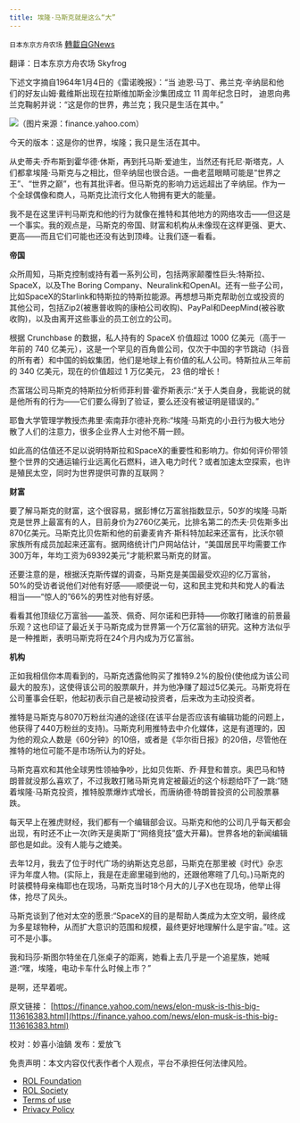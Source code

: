 ```yaml
---
title: 埃隆·马斯克就是这么“大”
---
```

`日本东京方舟农场` [轉載自GNews](https://gnews.org/zh-hans/2361404/)

翻译：日本东京方舟农场  Skyfrog

下述文字摘自1964年1月4日的《雷诺晚报》：“当 迪恩·马丁、弗兰克·辛纳屈和他们的好友山姆·戴维斯出现在拉斯维加斯金沙集团成立 11 周年纪念日时， 迪恩向弗兰克鞠躬并说：“这是你的世界，弗兰克；我只是生活在其中。”

![](https://assets.gnews.org/wp-content/uploads/2022/04/1-342.jpg)（图片来源：finance.yahoo.com）

今天的版本：这是你的世界，埃隆；我只是生活在其中。

从史蒂夫·乔布斯到霍华德·休斯，再到托马斯·爱迪生，当然还有托尼·斯塔克，人们都拿埃隆·马斯克与之相比，但辛纳屈也很合适。一曲老蓝眼睛可能是“世界之王”、“世界之巅”，也有其批评者。但马斯克的影响力远远超出了辛纳屈。作为一个全球偶像和商人，马斯克比流行文化人物拥有更大的能量。

我不是在这里评判马斯克和他的行为就像在推特和其他地方的网络攻击——但这是一个事实。我的观点是，马斯克的帝国、财富和机构从未像现在这样更强、更大、更高——而且它们可能也还没有达到顶峰。让我们逐一看看。

**帝国**

众所周知，马斯克控制或持有着一系列公司，包括两家颠覆性巨头:特斯拉、SpaceX，以及The Boring Company、Neuralink和OpenAI。还有一些子公司，比如SpaceX的Starlink和特斯拉的特斯拉能源。再想想马斯克帮助创立或投资的其他公司，包括Zip2(被惠普收购的康柏公司收购)、PayPal和DeepMind(被谷歌收购)，以及由离开这些事业的员工创立的公司。

根据 Crunchbase 的数据，私人持有的 SpaceX 价值超过 1000 亿美元（高于一年前的 740 亿美元），这是一个罕见的百角兽公司，仅次于中国的字节跳动（抖音的所有者）和中国的蚂蚁集团，他们是地球上有价值的私人公司。特斯拉从三年前的 340 亿美元，现在的价值超过 1 万亿美元， 23 倍的增长！

杰富瑞公司马斯克的特斯拉分析师菲利普·霍乔斯表示:“关于人类自身，我能说的就是他所有的行为——它们要么得到了验证，要么还没有被证明是错误的。”

耶鲁大学管理学教授杰弗里·索南菲尔德补充称:“埃隆·马斯克的小丑行为极大地分散了人们的注意力，很多企业界人士对他不屑一顾。

如此高的估值还不足以说明特斯拉和SpaceX的重要性和影响力。你如何评价带领整个世界的交通运输行业远离化石燃料，进入电力时代？或者加速太空探索，也许是殖民太空，同时为世界提供可靠的互联网？

**财富**

要了解马斯克的财富，这个很容易，据彭博亿万富翁指数显示，50岁的埃隆·马斯克是世界上最富有的人，目前身价为2760亿美元，比排名第二的杰夫·贝佐斯多出870亿美元。马斯克比贝佐斯和他的前妻麦肯齐·斯科特加起来还富有，比沃尔顿家族所有成员加起来还富有。据网络统计门户网站估计，“美国居民平均需要工作300万年，年均工资为69392美元”才能积累马斯克的财富。

还要注意的是，根据沃克斯传媒的调查，马斯克是美国最受欢迎的亿万富翁，50%的受访者说他们对他有好感——顺便说一句，这和民主党和共和党人的看法相当——“惊人的”66%的男性对他有好感。

看看其他顶级亿万富翁——盖茨、佩奇、阿尔诺和巴菲特——你敢打赌谁的前景最乐观？这也印证了最近关于马斯克成为世界第一个万亿富翁的研究。这种方法似乎是一种推断，表明马斯克将在24个月内成为万亿富翁。

**机构**

正如我相信你本周看到的，马斯克透露他购买了推特9.2%的股份(使他成为该公司最大的股东)，这使得该公司的股票飙升，并为他净赚了超过5亿美元。马斯克将在公司董事会任职，他起初表示自己是被动投资者，后来改为主动投资者。

推特是马斯克与8070万粉丝沟通的途径(在该平台是否应该有编辑功能的问题上，他获得了440万粉丝的支持)。马斯克利用推特去中介化媒体，这是有道理的，因为他的观众人数是《60分钟》的10倍，或者是《华尔街日报》的20倍，尽管他在推特的地位可能不是市场所认为的好处。

马斯克喜欢和其他全球男性领袖争吵，比如贝佐斯、乔·拜登和普京。奥巴马和特朗普就没那么喜欢了，不过我敢打赌马斯克肯定被最近的这个标题给吓了一跳:“随着埃隆·马斯克投资，推特股票爆炸式增长，而唐纳德·特朗普投资的公司股票暴跌。

每天早上在雅虎财经，我们都有一个编辑部会议。马斯克和他的公司几乎每天都会出现，有时还不止一次(昨天是奥斯丁“网络竞技”盛大开幕)。世界各地的新闻编辑部也是如此。没有人能与之媲美。

去年12月，我去了位于时代广场的纳斯达克总部，马斯克在那里被《时代》杂志评为年度人物。(实际上，我是在走廊里碰到他的，还跟他寒暄了几句。)马斯克的时装模特母亲梅耶也在现场，马斯克当时18个月大的儿子X也在现场，他举止得体，抢尽了风头。

马斯克谈到了他对太空的愿景:“SpaceX的目的是帮助人类成为太空文明，最终成为多星球物种，从而扩大意识的范围和规模，最终更好地理解什么是宇宙。”哇。这可不是小事。

我和玛莎·斯图尔特坐在几张桌子的距离，她看上去几乎是一个追星族，她喊道:“嘿，埃隆，电动卡车什么时候上市？”

是啊，还早着呢。

原文链接：
[https://finance.yahoo.com/news/elon-musk-is-this-big-113616383.html](https://finance.yahoo.com/news/elon-musk-is-this-big-113616383.html)

校对：妙喜小油鍋
发布：爱放飞

 

免责声明：本文内容仅代表作者个人观点，平台不承担任何法律风险。

- [ROL Foundation](https://rolfoundation.org/)
- [ROL Society](https://rolsociety.org/)
- [Terms of use](https://gnews.org/terms-of-use-3/)
- [Privacy Policy](https://gnews.org/privacy-policy/)
